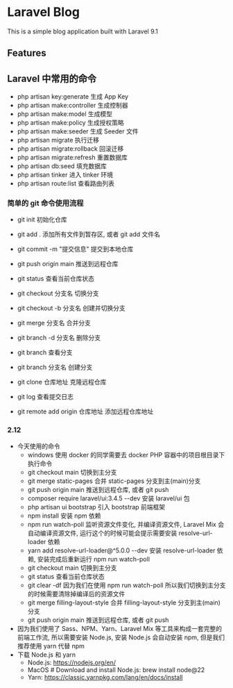 # Laravel Blog

This is a simple blog application built with Laravel 9.1

## Features

## Laravel 中常用的命令

- php artisan key:generate 生成 App Key
- php artisan make:controller 生成控制器
- php artisan make:model 生成模型
- php artisan make:policy 生成授权策略
- php artisan make:seeder 生成 Seeder 文件
- php artisan migrate 执行迁移
- php artisan migrate:rollback 回滚迁移
- php artisan migrate:refresh 重置数据库
- php artisan db:seed 填充数据库
- php artisan tinker 进入 tinker 环境
- php artisan route:list 查看路由列表

### 简单的 git 命令使用流程

- git init 初始化仓库
- git add . 添加所有文件到暂存区, 或者 git add 文件名
- git commit -m "提交信息" 提交到本地仓库
- git push origin main 推送到远程仓库

- git status 查看当前仓库状态
- git checkout 分支名 切换分支
- git checkout -b 分支名 创建并切换分支
- git merge 分支名 合并分支
- git branch -d 分支名 删除分支
- git branch 查看分支
- git branch 分支名 创建分支
- git clone 仓库地址 克隆远程仓库
- git log 查看提交日志
- git remote add origin 仓库地址 添加远程仓库地址

### 2.12

- 今天使用的命令
    - windows 使用 docker 的同学需要去 docker PHP 容器中的项目根目录下执行命令
    - git checkout main 切换到主分支
    - git merge static-pages 合并 static-pages 分支到主(main)分支
    - git push origin main 推送到远程仓库, 或者 git push
    - composer require laravel/ui:3.4.5 --dev 安装 laravel/ui 包
    - php artisan ui bootstrap 引入 bootstrap 前端框架
    - npm install 安装 npm 依赖
    - npm run watch-poll 监听资源文件变化, 并编译资源文件, Laravel Mix 会自动编译资源文件, 运行这个的时候可能会提示需要安装
      resolve-url-loader 依赖
    - yarn add resolve-url-loader@^5.0.0 --dev 安装 resolve-url-loader 依赖, 安装完成后重新运行 npm run watch-poll
    - git checkout main 切换到主分支
    - git status 查看当前仓库状态
    - git clear -df 因为我们在使用 npm run watch-poll 所以我们切换到主分支的时候需要清除掉编译后的资源文件
    - git merge filling-layout-style 合并 filling-layout-style 分支到主(main)分支
    - git push origin main 推送到远程仓库, 或者 git push
- 因为我们使用了 Sass、NPM、Yarn、Laravel Mix 等工具来构成一套完整的前端工作流, 所以需要安装 Node.js, 安装 Node.js 会自动安装
  npm, 但是我们推荐使用 yarn 代替 npm
- 下载 Node.js 和 yarn
    - Node.js: https://nodejs.org/en/
    - MacOS # Download and install Node.js: brew install node@22
    - Yarn: https://classic.yarnpkg.com/lang/en/docs/install

